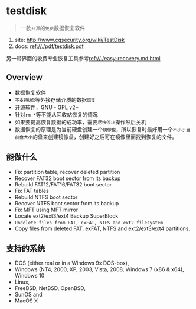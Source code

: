 # testdisk

> 一款`开源`的`免费`数据恢复软件

1. site: <http://www.cgsecurity.org/wiki/TestDisk>
1. docs: <ref://./pdf/testdisk.pdf>

另一带界面的收费专业恢复工具参考<ref://./easy-recovery.md.html>

## Overview

* 数据恢复软件
* `不支持U盘`等外接存储介质的数据`恢复`
* 开源软件，GNU - GPL v2+
* 针对`rm *`等不能从回收站恢复的情况
* 如果要提高恢复数据的成功率，需要`尽快停止`操作然后关机
* 数据恢复的原理是为当前硬盘创建一个`镜像盘`，所以恢复时最好用一个`不小于当前盘大小`的盘来创建镜像盘，创建好之后可在镜像里面找到恢复的文件。



## 能做什么
* Fix partition table, recover deleted partition
* Recover FAT32 boot sector from its backup
* Rebuild FAT12/FAT16/FAT32 boot sector
* Fix FAT tables
* Rebuild NTFS boot sector
* Recover NTFS boot sector from its backup
* Fix MFT using MFT mirror
* Locate ext2/ext3/ext4 Backup SuperBlock
* `Undelete files from FAT, exFAT, NTFS and ext2 filesystem`
* Copy files from deleted FAT, exFAT, NTFS and ext2/ext3/ext4 partitions.



## 支持的系统
* DOS (either real or in a Windows 9x DOS-box),
* Windows (NT4, 2000, XP, 2003, Vista, 2008, Windows 7 (x86 & x64), Windows 10
* Linux,
* FreeBSD, NetBSD, OpenBSD,
* SunOS and
* MacOS X


